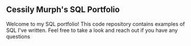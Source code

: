 ## <b>  Cessily Murph's SQL Portfolio </b> ##  

Welcome to my SQL portfolio! This code repository contains examples of SQL I've written. Feel free to take a look and reach out if you have any questions

